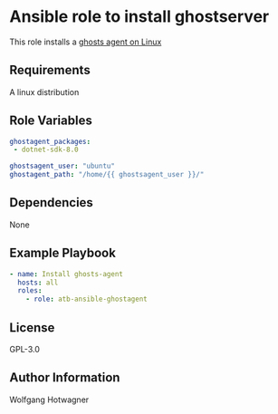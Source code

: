 Ansible role to install ghostserver
===================================

This role installs a [ghosts agent on Linux](https://github.com/cmu-sei/GHOSTS)

Requirements
------------

A linux distribution 

Role Variables
--------------

```yaml
ghostagent_packages:
 - dotnet-sdk-8.0

ghostsagent_user: "ubuntu"
ghostagent_path: "/home/{{ ghostsagent_user }}/"
```

Dependencies
------------

None

Example Playbook
----------------


```yaml
- name: Install ghosts-agent
  hosts: all
  roles:
    - role: atb-ansible-ghostagent
```

License
-------

GPL-3.0

Author Information
------------------

Wolfgang Hotwagner
